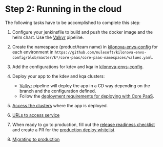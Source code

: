 # Step 2: Running in the cloud

The following tasks have to be accomplished to complete this step:

1. Configure your jenkinsfile to build and push the docker image and the helm chart. Use the [Valkyr](https://github.com/mulesoft/valkyr) pipeline.

1. Create the namespace (product/team name) in [kilonova-envs-config](https://github.com/mulesoft/kilonova-envs-config/) for each environment in `https://github.com/mulesoft/kilonova-envs-config/blob/master/k*/core-paas/core-paas-namespaces/values.yaml`.

1. Add the configurations for kdev and kqa in [kilonova-envs-config](https://github.com/mulesoft/kilonova-envs-config/).

1. Deploy your app to the kdev and kqa clusters:
   - [Valkyr](https://github.com/mulesoft/valkyr) pipeline will deploy the app in a CD way depending on the branch and the configuration defined.
   - Follow the [deployment requirements for deploying with Core PaaS](deployment-requirements.md).

1. [Access the clusters](../access/clusters.md) where the app is deployed.

1. [URLs to access service](urls.md)

1. When ready to go to production, fill out the [release readiness checklist](../checklists/production.md) and create a PR for the [production deploy whitelist](https://github.com/mulesoft/kilonova-product-configs#whitelist-of-services-enabled-for-production-deploy).

1. [Migrating to production](production-migration.md)
